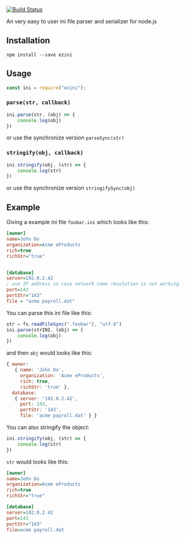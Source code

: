 [![Build Status](https://travis-ci.org/vimsucks/ezini.svg?branch=master)](https://travis-ci.org/vimsucks/ezini)


An very easy to user ini file parser and serializer for node.js

## Installation
```
npm install --save ezini
```

## Usage
```javascript
const ini = require("ezini");
```

### `parse(str, callback)`
```javascript
ini.parse(str, (obj) => {
    console.log(obj)
})
```
or use the  synchronize version `parseSync(str)`

### `stringify(obj, callback)`
```javascript
ini.stringify(obj, (str) => {
    console.log(str)
})
```
or use the  synchronize version `stringifySync(obj)`

## Example
Giving a example ini file `foobar.ini` which looks like this:
```ini
[owner]
name=John Do
organization=Acme eProducts
rich=true
richStr="true"


[database]
server=192.0.2.42
; use IP address in case network name resolution is not working
port=143
portStr="143"
file = "acme payroll.dat"
```
You can parse this ini file like this:
```javascript
str = fs.readFileSync(".foobar"), "utf-8")
ini.parse(strINI, (obj) => {
    console.log(obj)
})
```
and then `obj` would looks like this:
```javascript
{ owner: 
   { name: 'John Do',
     organization: 'Acme eProducts',
     rich: true,
     richStr: 'true' },
  database: 
   { server: '192.0.2.42',
     port: 143,
     portStr: '143',
     file: 'acme payroll.dat' } }
```
You can also stringify the object:
```javascript
ini.stringify(obj, (str) => {
    console.log(str)
})
```
`str` would looks like this:
```ini
[owner]
name=John Do
organization=Acme eProducts
rich=true
richStr="true"

[database]
server=192.0.2.42
port=143
portStr="143"
file=acme payroll.dat
```
